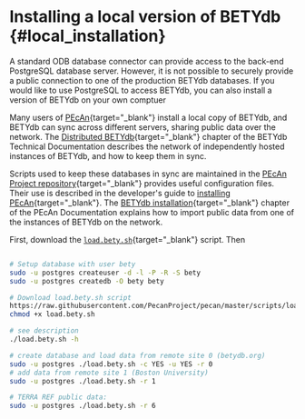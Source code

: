 # Installing a local version of BETYdb {#local_installation}

A standard ODB database connector can provide access to the back-end PostgreSQL database server. However, it is not possible to securely provide a public connection to one of the production BETYdb databases. If you would like to use PostgreSQL to access BETYdb, you can also install a version of BETYdb on your own comptuer

Many users of [PEcAn](https://www.pecanproject.org){target="_blank"} install a local copy of BETYdb, and BETYdb can sync across different servers, sharing public data over the network. The [Distributed BETYdb](https://pecanproject.github.io/bety-documentation/technical/distributed-instances-of-betydb.html){target="_blank"} chapter of the BETYdb Technical Documentation describes the network of independently hosted instances of BETYdb, and how to keep them in sync.

Scripts used to keep these databases in sync are maintained in the [PEcAn Project repository](https://github.com/PecanProject/pecan){target="_blank"} provides useful configuration files. Their use is described in the developer's guide to [installing PEcAn](https://pecanproject.github.io/pecan-documentation/installing-pecan.html){target="_blank"}. The [BETYdb installation](https://pecanproject.github.io/pecan-documentation/installing-pecan.html#installing-bety){target="_blank"} chapter of the PEcAn Documentation explains how to import public data from one of the instances of BETYdb on the network. 



First, download the [`load.bety.sh`](https://github.com/PecanProject/pecan/blob/master/scripts/load.bety.sh){target="_blank"} script. Then



```sh

# Setup database with user bety
sudo -u postgres createuser -d -l -P -R -S bety
sudo -u postgres createdb -O bety bety

# Download load.bety.sh script 
https://raw.githubusercontent.com/PecanProject/pecan/master/scripts/load.bety.sh
chmod +x load.bety.sh

# see description
./load.bety.sh -h

# create database and load data from remote site 0 (betydb.org)
sudo -u postgres ./load.bety.sh -c YES -u YES -r 0
# add data from remote site 1 (Boston University) 
sudo -u postgres ./load.bety.sh -r 1

# TERRA REF public data: 
sudo -u postgres ./load.bety.sh -r 6
```



